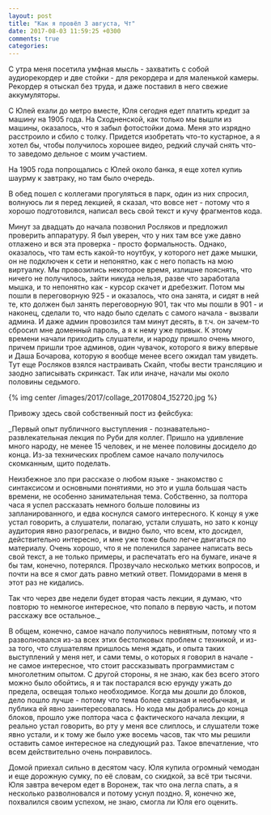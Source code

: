 ```yaml
---
layout: post
title: "Как я провёл 3 августа, Чт"
date: 2017-08-03 11:59:25 +0300
comments: true
categories: 
---
```

С утра меня посетила умфная мысль - захватить с собой аудиорекордер и две стойки - для рекордера и для маленькой камеры. Рекордер я отыскал без труда, и даже поставил в него свежие аккумуляторы.

С Юлей ехали до метро вместе, Юля сегодня едет платить кредит за машину на 1905 года. На Сходненской, как только мы вышли из машины, оказалось, что я забыл фотостойки дома. Меня это изрядно расстроило и сбило с толку. Придется изобретать что-то кустарное, а я хотел бы, чтобы получилось хорошее видео, редкий случай снять что-то заведомо дельное с моим участием.

На 1905 года попрощались с Юлей около банка, я еще хотел купиь шаурму к завтраку, но там было очередь.

В обед пошел с коллегами прогуляться в парк, один из них спросил, волнуюсь ли я перед лекцией, я сказал, что вовсе нет - потому что я хорошо подготовился, написал весь свой текст и кучу фрагментов кода. 
  
Минут за двадцать до начала позвонил Росляков и предложил проверить аппаратуру. Я был уверен, что у них там все уже давно отлажено и вся эта проверка - просто формальность. Однако, оказалось, что там есть какой-то ноутбук, у которого нет даже мышки, он не подключен к сети и непонятно, как с него попасть на мою виртуалку. Мы провозились некоторое время, излишне пояснять, что ничего не получилось, зайти никуда нельзя, разве что заработала мышка, и то непонятно как - курсор скачет и дребезжит. Потом мы пошли в переговорную 925 - и оказалось, что она занята, и сидят в ней те, кто должен был занять переговорную 901, так что мы пошли в 901 - и наконец, сделали то, что надо было сделать с самого начала - вызвали админа. И даже админ провозился там минут десять, в т.ч. он зачем-то сбросил мне доменный пароль, а я к нему уже привык. К этому времени начали приходить слушатели, и народу пришло очень много, причем пришли трое админов, один чувачок, которого я вижу впервые и Даша Бочарова, которую я вообще менее всего ожидал там увидеть. Тут еще Росляков взялся настраивать Скайп, чтобы вести трансляцию и заодно записывать скринкаст. Так или иначе, начали мы около половины седьмого.

{% img center /images/2017/collage_20170804_152720.jpg %}

Привожу здесь свой собственный пост из фейсбука:

_Первый опыт публичного выступления - познавательно-развлекательная лекция по Руби для коллег. Пришло на удивление много народу, не менее 15 человек, и не менее половины досидело до конца. Из-за технических проблем самое начало получилось скомканным, щито поделать. 

Неизбежное зло при рассказе о любом языке - знакомство с синтаксисом и основными понятиями, но это и ушла большая часть времени, не особенно занимательная тема. Собственно, за полтора часа я успел рассказать немного больше половины из запланированного, и едва коснулся самого интересного. К концу я уже устал говорить, а слушатели, полагаю, устали слушать, но зато к концу аудитория явно разогрелась, и видно было, что всем, кто досидел, действительно интересно, и мне уже тоже было легче двигаться по материалу. Очень хорошо, что я не поленился заранее написать весь свой текст, а не только примеры, и распечатать его на бумаге, иначе я бы там, конечно, потерялся. Прозвучало несколько метких вопросов, и почти на все я смог дать равно меткий ответ. Помидорами в меня в этот раз не кидались.

Так что через две недели будет вторая часть лекции, я думаю, что повторю то немногое интересное, что попало в первую часть, и потом расскажу все остальное._

В общем, конечно, самое начало получилось невнятным, потому что я разволновался из-за всех этих бестолковых проблем с техникой, и из-за того, что слушателям пришлось меня ждать, и опыта таких выступлений у меня нет, и сами темы, о которых я говорил в начале - не самое интересное, что стоит рассказывать программистам с многолетним опытом. С другой стороны, я не знаю, как без всего этого можно было обойтись, я и так постарался всю ерунду ужать до предела, освещая только необходимое. Когда мы дошли до блоков, дело пошло лучше - потому что тема более связная и необычная, и публика ей явно заинтересовалась. Но кода мы добрались до конца блоков, прошло уже полтора часа с фактического начала лекции, я реально устал говорить, во рту у меня все слиплось, и слушатели тоже явно устали, и к тому же было уже восемь часов, так что мы решили оставить самое интересное на следующий раз. Такое впечатление, что всем действительно очень понравилось.

Домой приехал сильно в десятом часу. Юля купила огромный чемодан и еще дорожную сумку, по её словам, со скидкой, за всё три тысячи. Юля завтра вечером едет в Воронеж, так что она легла спать, а я несколько разволновался и потому уснул поздно. Я, конечно же, похвалился своим успехом, не знаю, смогла ли Юля его оценить.